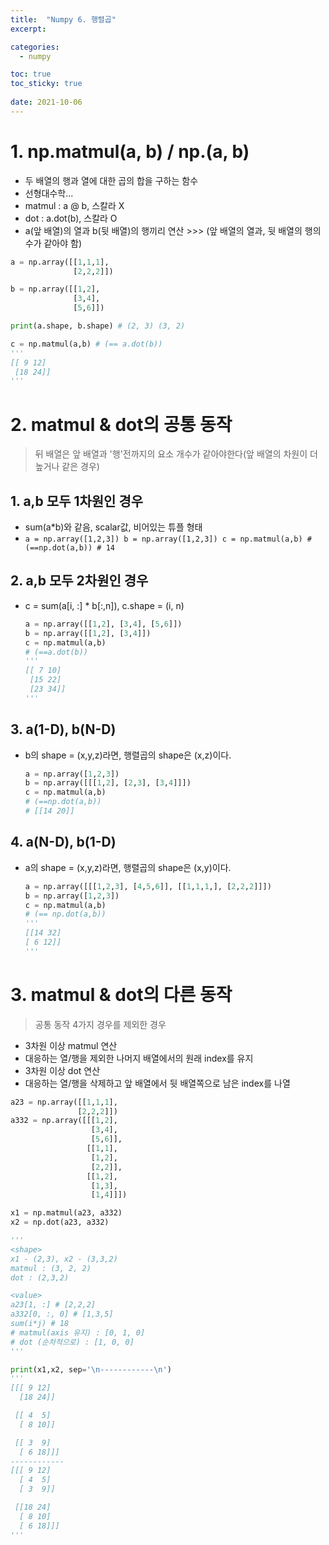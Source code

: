 ```yaml
---
title:  "Numpy 6. 행렬곱"
excerpt:

categories:
  - numpy

toc: true
toc_sticky: true
 
date: 2021-10-06
---
```


# 1\. np.matmul(a, b) / np.(a, b)

-   두 배열의 행과 열에 대한 곱의 합을 구하는 함수
-   선형대수학...
-   matmul : a @ b, 스칼라 X
-   dot : a.dot(b), 스칼라 O
-   a(앞 배열)의 열과 b(뒷 배열)의 행끼리 연산 >>> (앞 배열의 열과, 뒷 배열의 행의 수가 같아야 함)

```python
a = np.array([[1,1,1],
              [2,2,2]])

b = np.array([[1,2],
              [3,4],
              [5,6]])

print(a.shape, b.shape) # (2, 3) (3, 2)

c = np.matmul(a,b) # (== a.dot(b))
'''
[[ 9 12]
 [18 24]]
'''
```

# 2\. matmul & dot의 공통 동작

> 뒤 배열은 앞 배열과 '행'전까지의 요소 개수가 같아야한다(앞 배열의 차원이 더 높거나 같은 경우)

## 1\. a,b 모두 1차원인 경우

-   sum(a\*b)와 같음, scalar값, 비어있는 튜플 형태
-   `a = np.array([1,2,3]) b = np.array([1,2,3]) c = np.matmul(a,b) # (==np.dot(a,b)) # 14`

## 2\. a,b 모두 2차원인 경우

- c = sum(a\[i, :\] \* b\[:,n\]), c.shape = (i, n)

  ```python
  a = np.array([[1,2], [3,4], [5,6]])
  b = np.array([[1,2], [3,4]])
  c = np.matmul(a,b)
  # (==a.dot(b))
  '''
  [[ 7 10]
   [15 22]
   [23 34]]
  '''
  ```

## 3\. a(1-D), b(N-D)

- b의 shape = (x,y,z)라면, 행렬곱의 shape은 (x,z)이다.

  ```python
  a = np.array([1,2,3])
  b = np.array([[[1,2], [2,3], [3,4]]])
  c = np.matmul(a,b)
  # (==np.dot(a,b))
  # [[14 20]]
  ```

## 4\. a(N-D), b(1-D)

- a의 shape = (x,y,z)라면, 행렬곱의 shape은 (x,y)이다.

  ```python
  a = np.array([[[1,2,3], [4,5,6]], [[1,1,1,], [2,2,2]]])
  b = np.array([1,2,3])
  c = np.matmul(a,b)
  # (== np.dot(a,b))
  '''
  [[14 32]
  [ 6 12]]
  '''
  ```

# 3\. matmul & dot의 다른 동작

> 공통 동작 4가지 경우를 제외한 경우

-   3차원 이상 matmul 연산
-   대응하는 열/행을 제외한 나머지 배열에서의 원래 index를 유지
-   3차원 이상 dot 연산
-   대응하는 열/행을 삭제하고 앞 배열에서 뒷 배열쪽으로 남은 index를 나열

```python
a23 = np.array([[1,1,1],
               [2,2,2]])
a332 = np.array([[[1,2],
                  [3,4],
                  [5,6]],
                 [[1,1],
                  [1,2],
                  [2,2]],
                 [[1,2],
                  [1,3],
                  [1,4]]])

x1 = np.matmul(a23, a332)
x2 = np.dot(a23, a332)

'''
<shape>
x1 - (2,3), x2 - (3,3,2)
matmul : (3, 2, 2)
dot : (2,3,2)

<value>
a23[1, :] # [2,2,2]
a332[0, :, 0] # [1,3,5]
sum(i*j) # 18
# matmul(axis 유지) : [0, 1, 0]
# dot (순차적으로) : [1, 0, 0]
'''

print(x1,x2, sep='\n------------\n')
'''
[[[ 9 12]
  [18 24]]

 [[ 4  5]
  [ 8 10]]

 [[ 3  9]
  [ 6 18]]]
------------
[[[ 9 12]
  [ 4  5]
  [ 3  9]]

 [[18 24]
  [ 8 10]
  [ 6 18]]]
'''
```